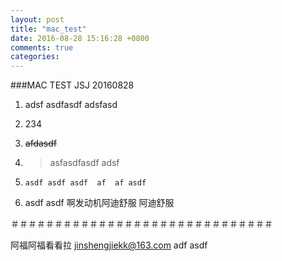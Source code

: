 ```yaml
---
layout: post
title: "mac_test"
date: 2016-08-28 15:16:28 +0800
comments: true
categories: 
---
```

###MAC TEST JSJ 20160828

1. adsf asdfasdf adsfasd 
2. 234
3. ~~afdasdf~~
4. > asfasdfasdf  adsf 
5.  `asdf asdf asdf 
 af 
		af asdf
	` 
	
6. asdf asdf 啊发动机阿迪舒服 阿迪舒服

＃＃＃＃＃＃＃＃＃＃＃＃＃＃＃＃＃＃＃＃＃＃＃＃＃＃＃＃＃＃

阿福阿福看看拉
jinshengjiekk@163.com
adf asdf 
	

